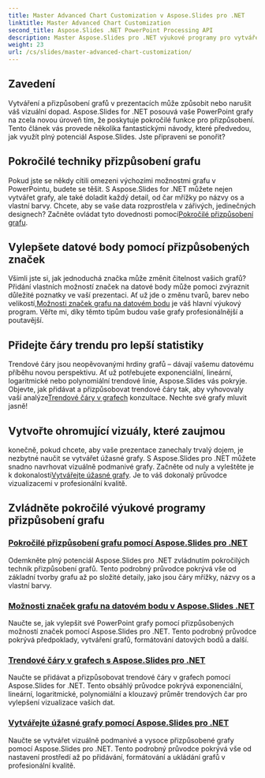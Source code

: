 ```yaml
---
title: Master Advanced Chart Customization v Aspose.Slides pro .NET
linktitle: Master Advanced Chart Customization
second_title: Aspose.Slides .NET PowerPoint Processing API
description: Master Aspose.Slides pro .NET výukové programy pro vytváření a přizpůsobení grafů. Naučte se pokročilé techniky pro trendové čáry, značky a úžasné vizualizace dat.
weight: 23
url: /cs/slides/master-advanced-chart-customization/
---
```

## Zavedení

Vytváření a přizpůsobení grafů v prezentacích může způsobit nebo narušit váš vizuální dopad. Aspose.Slides for .NET posouvá vaše PowerPoint grafy na zcela novou úroveň tím, že poskytuje pokročilé funkce pro přizpůsobení. Tento článek vás provede několika fantastickými návody, které předvedou, jak využít plný potenciál Aspose.Slides. Jste připraveni se ponořit?

## Pokročilé techniky přizpůsobení grafu

 Pokud jste se někdy cítili omezeni výchozími možnostmi grafu v PowerPointu, budete se těšit. S Aspose.Slides for .NET můžete nejen vytvářet grafy, ale také doladit každý detail, od čar mřížky po názvy os a vlastní barvy. Chcete, aby se vaše data rozprostřela v zářivých, jedinečných designech? Začněte ovládat tyto dovednosti pomocí[Pokročilé přizpůsobení grafu](./advanced-chart-customization/).

## Vylepšete datové body pomocí přizpůsobených značek

Všimli jste si, jak jednoduchá značka může změnit čitelnost vašich grafů? Přidání vlastních možností značek na datové body může pomoci zvýraznit důležité poznatky ve vaší prezentaci. Ať už jde o změnu tvarů, barev nebo velikostí,[Možnosti značek grafu na datovém bodu](./chart-marker-options/) je váš hlavní výukový program. Věřte mi, díky těmto tipům budou vaše grafy profesionálnější a poutavější.

## Přidejte čáry trendu pro lepší statistiky

 Trendové čáry jsou neopěvovanými hrdiny grafů – dávají vašemu datovému příběhu novou perspektivu. Ať už potřebujete exponenciální, lineární, logaritmické nebo polynomiální trendové linie, Aspose.Slides vás pokryje. Objevte, jak přidávat a přizpůsobovat trendové čáry tak, aby vyhovovaly vaší analýze[Trendové čáry v grafech](./trend-lines-in-charts/) konzultace. Nechte své grafy mluvit jasně!

## Vytvořte ohromující vizuály, které zaujmou

 konečně, pokud chcete, aby vaše prezentace zanechaly trvalý dojem, je nezbytné naučit se vytvářet úžasné grafy. S Aspose.Slides pro .NET můžete snadno navrhovat vizuálně podmanivé grafy. Začněte od nuly a vyleštěte je k dokonalosti[Vytvářejte úžasné grafy](./create-stunning-chart/). Je to váš dokonalý průvodce vizualizacemi v profesionální kvalitě.

## Zvládněte pokročilé výukové programy přizpůsobení grafu
### [Pokročilé přizpůsobení grafu pomocí Aspose.Slides pro .NET](./advanced-chart-customization/)
Odemkněte plný potenciál Aspose.Slides pro .NET zvládnutím pokročilých technik přizpůsobení grafů. Tento podrobný průvodce pokrývá vše od základní tvorby grafu až po složité detaily, jako jsou čáry mřížky, názvy os a vlastní barvy.
### [Možnosti značek grafu na datovém bodu v Aspose.Slides .NET](./chart-marker-options/)
Naučte se, jak vylepšit své PowerPoint grafy pomocí přizpůsobených možností značek pomocí Aspose.Slides pro .NET. Tento podrobný průvodce pokrývá předpoklady, vytváření grafů, formátování datových bodů a další.
### [Trendové čáry v grafech s Aspose.Slides pro .NET](./trend-lines-in-charts/)
Naučte se přidávat a přizpůsobovat trendové čáry v grafech pomocí Aspose.Slides for .NET. Tento obsáhlý průvodce pokrývá exponenciální, lineární, logaritmické, polynomiální a klouzavý průměr trendových čar pro vylepšení vizualizace vašich dat.
### [Vytvářejte úžasné grafy pomocí Aspose.Slides pro .NET](./create-stunning-chart/)
Naučte se vytvářet vizuálně podmanivé a vysoce přizpůsobené grafy pomocí Aspose.Slides pro .NET. Tento podrobný průvodce pokrývá vše od nastavení prostředí až po přidávání, formátování a ukládání grafů v profesionální kvalitě.